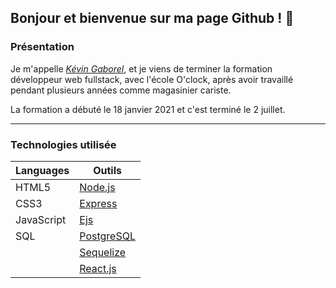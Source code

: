 
## Bonjour et bienvenue sur ma page Github ! 👋

### Présentation

Je m'appelle [*Kévin Gaborel*](https://www.linkedin.com/in/kevin-gaborel/), et je viens de terminer la formation développeur web fullstack, avec l'école O'clock, après avoir travaillé pendant plusieurs années comme magasinier cariste.

La formation a débuté le 18 janvier 2021 et c'est terminé le 2 juillet.

----------------
### Technologies utilisée 

| Languages | Outils |
|-----------|--------|
| HTML5     | [Node.js](https://nodejs.org/en/) |
| CSS3      | [Express](https://expressjs.com/fr/) |
| JavaScript  | [Ejs](https://ejs.co/)     |
| SQL       | [PostgreSQL](https://www.postgresql.org/)|
|   | [Sequelize](https://sequelize.org/)               |
|   | [React.js](https://fr.reactjs.org/)        |

<!--
**KevinGaborel/KevinGaborel** is a ✨ _special_ ✨ repository because its `README.md` (this file) appears on your GitHub profile.

Here are some ideas to get you started:

- 🔭 I’m currently working on ...
- 🌱 I’m currently learning ...
- 👯 I’m looking to collaborate on ...
- 🤔 I’m looking for help with ...
- 💬 Ask me about ...
- 📫 How to reach me: ...
- 😄 Pronouns: ...
- ⚡ Fun fact: ...
-->
